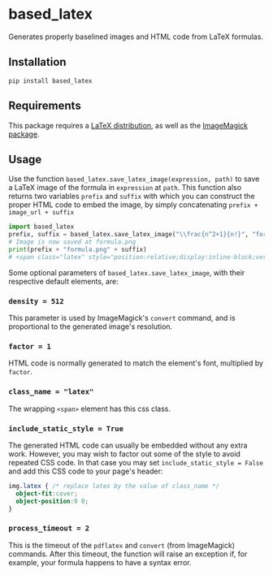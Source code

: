 # based_latex

Generates properly baselined images and HTML code from LaTeX formulas.

## Installation

```
pip install based_latex
```

## Requirements

This package requires a [LaTeX distribution](https://www.latex-project.org/), as well as the [ImageMagick package](https://imagemagick.org/).

## Usage

Use the function `based_latex.save_latex_image(expression, path)` to save a LaTeX image of the formula in `expression` at `path`. This function also returns two variables `prefix` and `suffix` with which you can construct the proper HTML code to embed the image, by simply concatenating `prefix + image_url + suffix`

```python
import based_latex
prefix, suffix = based_latex.save_latex_image("\\frac{n^2+1}{n!}", "formula.png")
# Image is now saved at formula.png
print(prefix + "formula.png" + suffix)
# <span class="latex" style="position:relative;display:inline-block;vertical-align:0;width:2.125em;height:1.1406em;margin-bottom:0.4062em;"><img style="position:absolute;top:0;left:0;width:100%;height:200%;margin:0;padding:0;border-style:none;border:0;" src="formula.png"/></span>
```

Some optional parameters of `based_latex.save_latex_image`, with their respective default elements, are:

### `density = 512`
This parameter is used by ImageMagick's `convert` command, and is proportional to the generated image's resolution.

### `factor = 1`
HTML code is normally generated to match the element's font, multiplied by `factor`.

### `class_name = "latex"`
The wrapping `<span>` element has this css class.

### `include_static_style = True`
The generated HTML code can usually be embedded without any extra work. However, you may wish to factor out some of the style to avoid repeated CSS code. In that case you may set `include_static_style = False` and add this CSS code to your page's header:
```css
img.latex { /* replace latex by the value of class_name */
  object-fit:cover;
  object-position:0 0;
}
```

### `process_timeout = 2`
This is the timeout of the `pdflatex` and `convert` (from ImageMagick) commands. After this timeout, the function will raise an exception if, for example, your formula happens to have a syntax error.
